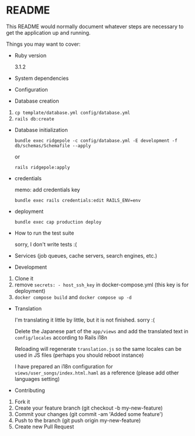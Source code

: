 # README

This README would normally document whatever steps are necessary to get the
application up and running.

Things you may want to cover:

* Ruby version

  3.1.2

* System dependencies

* Configuration

* Database creation

1. `cp template/database.yml config/database.yml`
2. `rails db:create`

* Database initialization

  `bundle exec ridgepole -c config/database.yml -E development -f db/schemas/Schemafile --apply`

  or

  `rails ridgepole:apply`

* credentials

  memo: add credentials key
  
  `bundle exec rails credentials:edit RAILS_ENV=env`

* deployment

  `bundle exec cap production deploy`

* How to run the test suite

  sorry, I don't write tests :(

* Services (job queues, cache servers, search engines, etc.)

* Development

1. Clone it
2. remove `secrets: - host_ssh_key` in docker-compose.yml (this key is for deployment)
3. `docker compose build` and `docker compose up -d`

* Translation

  I'm translating it little by little, but it is not finished. sorry :(

  Delete the Japanese part of the `app/views` and add the translated text in `config/locales` according to Rails i18n

  Reloading will regenerate `translation.js` so the same locales can be used in JS files (perhaps you should reboot instance)

  I have prepared an i18n configuration for `views/user_songs/index.html.haml` as a reference (please add other languages setting)

* Contributing

1. Fork it
2. Create your feature branch (git checkout -b my-new-feature)
3. Commit your changes (git commit -am 'Added some feature')
4. Push to the branch (git push origin my-new-feature)
5. Create new Pull Request

